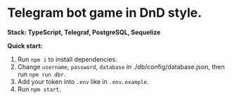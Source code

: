 # Telegram bot game in DnD style.

**Stack: TypeScript, Telegraf, PostgreSQL, Sequelize**

**Quick start:**

1. Run `npm i` to install dependencies.
2. Change `username`, `password`, `database` in ./db/config/database.json, then run `npm run dbr`.
3. Add your token into `.env` like in `.env.example`.
4. Run `npm start`.
